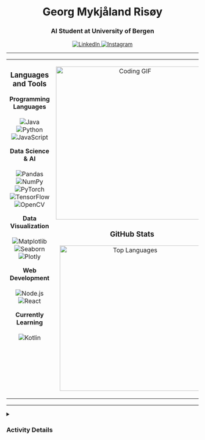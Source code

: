 <h1 align="center">Georg Mykjåland Risøy</h1>
<h3 align="center">AI Student at University of Bergen</h3>

<p align="center">
  <a href="https://linkedin.com/in/georgrisoy" target="_blank">
    <img src="https://img.shields.io/badge/LinkedIn-0077B5?style=for-the-badge&logo=linkedin&logoColor=white" alt="LinkedIn">
  </a>
  <a href="https://instagram.com/georgrisoy" target="_blank">
    <img src="https://img.shields.io/badge/Instagram-E4405F?style=for-the-badge&logo=instagram&logoColor=white" alt="Instagram">
  </a>
</p>

---

<table width="100%">
  <tr>
    <td width="50%" valign="top">
      <h3 align="center">Languages and Tools</h3>
      <p align="center">
        <b>Programming Languages</b><br><br>
        <img src="https://img.shields.io/badge/Java-ED8B00?style=for-the-badge&logo=openjdk&logoColor=white" alt="Java">
        <img src="https://img.shields.io/badge/Python-3776AB?style=for-the-badge&logo=python&logoColor=white" alt="Python">
        <img src="https://img.shields.io/badge/JavaScript-F7DF1E?style=for-the-badge&logo=javascript&logoColor=black" alt="JavaScript">
      </p>
      <p align="center">
        <b>Data Science & AI</b><br><br>
        <img src="https://img.shields.io/badge/Pandas-2C2D72?style=for-the-badge&logo=pandas&logoColor=white" alt="Pandas">
        <img src="https://img.shields.io/badge/Numpy-013243?style=for-the-badge&logo=numpy&logoColor=white" alt="NumPy">
        <img src="https://img.shields.io/badge/PyTorch-EE4C2C?style=for-the-badge&logo=pytorch&logoColor=white" alt="PyTorch">
        <img src="https://img.shields.io/badge/TensorFlow-FF6F00?style=for-the-badge&logo=tensorflow&logoColor=white" alt="TensorFlow">
        <img src="https://img.shields.io/badge/OpenCV-273380?style=for-the-badge&logo=opencv&logoColor=white" alt="OpenCV">
      </p>
      <p align="center">
        <b>Data Visualization</b><br><br>
        <img src="https://img.shields.io/badge/Matplotlib-11557C?style=for-the-badge&logo=matplotlib&logoColor=white" alt="Matplotlib">
        <img src="https://img.shields.io/badge/Seaborn-3D4F61?style=for-the-badge&logo=seaborn&logoColor=white" alt="Seaborn">
        <img src="https://img.shields.io/badge/Plotly-2D73B4?style=for-the-badge&logo=plotly&logoColor=white" alt="Plotly">
      </p>
      <p align="center">
        <b>Web Development</b><br><br>
        <img src="https://img.shields.io/badge/Node.js-339933?style=for-the-badge&logo=nodedotjs&logoColor=white" alt="Node.js">
        <img src="https://img.shields.io/badge/React-20232A?style=for-the-badge&logo=react&logoColor=61DAFB" alt="React">
      </p>
      <p align="center">
        <b>Currently Learning</b><br><br>
        <img src="https://img.shields.io/badge/Kotlin-7F52FF?style=for-the-badge&logo=kotlin&logoColor=white" alt="Kotlin">
      </p>
    </td>
    <td width="50%" valign="top">
      <p align="center">
        <img src="https://miro.medium.com/v2/resize:fit:1050/0*HQ7WKolP9iEr0z6x.gif" alt="Coding GIF" width="400px">
      </p>
      <h3 align="center">GitHub Stats</h3>
      <p align="center">
        <img src="https://github-readme-stats.vercel.app/api/top-langs/?username=GeorgRis&layout=compact&theme=tokyonight" alt="Top Languages" width="380px">
      </p>
    </td>
  </tr>
</table>

---

<details>
<summary><h3>Activity Details</h3></summary>
<p align="center">
  <img src="https://github-readme-streak-stats.herokuapp.com/?user=GeorgRis&theme=tokyonight" alt="GitHub Streak" width="500px">
</p>
</details>
